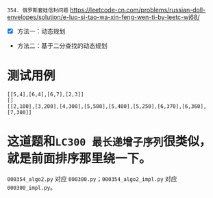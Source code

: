 
`354. 俄罗斯套娃信封问题` https://leetcode-cn.com/problems/russian-doll-envelopes/solution/e-luo-si-tao-wa-xin-feng-wen-ti-by-leetc-wj68/
- [x] 方法一：动态规划
- 方法二：基于二分查找的动态规划

# 测试用例

```
[[5,4],[6,4],[6,7],[2,3]]
[]
[[2,100],[3,200],[4,300],[5,500],[5,400],[5,250],[6,370],[6,360],[7,380]]
```

# 这道题和`LC300 最长递增子序列`很类似，就是前面排序那里绕一下。

`000354_algo2.py` 对应 `000300.py`；`000354_algo2_impl.py` 对应 `000300_impl.py`。
